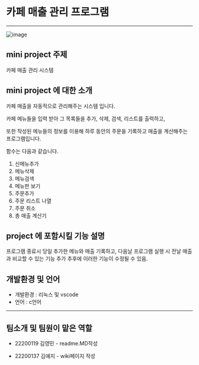 # 카페 매출 관리 프로그램
-----------------

![image](https://user-images.githubusercontent.com/130723495/236805079-2fcd034b-245a-457c-962a-862834c2d8b7.png)



## mini project 주제
카페 매출 관리 시스템

## mini project 에 대한 소개
카페 매출을 자동적으로 관리해주는 시스템 입니다.

카페 메뉴들을 입력 받아 그 목록들을 추가, 삭제, 검색, 리스트를 출력하고,

또한 작성된 메뉴들의 정보를 이용해 하루 동안의 주문을 기록하고 매출을 계산해주는 프로그램입니다.

함수는 다음과 같습니다.

1. 신메뉴추가
2. 메뉴삭제
3. 메뉴검색
4. 메뉴판 보기
5. 주문추가
6. 주문 리스트 나열
7. 주문 취소
8. 총 매출 계산기


## project 에 포함시킬 기능 설명
프로그램 종료시 당일 추가한 메뉴와 매출 기록하고, 다음날 프로그램 실행 시 전날 매출과 비교할 수 있는 기능 추가
추후에 이러한 기능이 수정될 수 있음.


## 개발환경 및 언어

* 개발환경 : 리눅스 및 vscode
* 언어 : c언어



-----------------------------

## 팀소개 및 팀원이 맡은 역할

* 22200119 김영민 - readme.MD작성

* 22200137 김예지 - wiki페이지 작성
